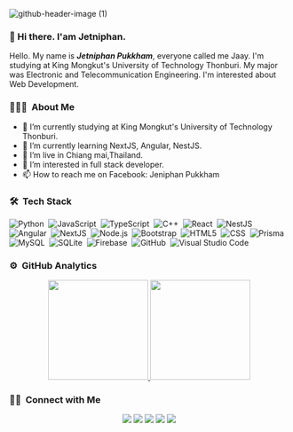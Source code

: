 ![github-header-image (1)](https://user-images.githubusercontent.com/34912803/167289495-ced15c35-38f2-46b9-87d5-f87a9c24f421.png)

### 👋 Hi there. I'am Jetniphan.
Hello. My name is ***Jetniphan Pukkham***, everyone called me Jaay. I'm studying at King Mongkut's University of Technology Thonburi. My major was Electronic and Telecommunication Engineering. I'm interested about Web Development.

### 👨🏻‍💻 &nbsp;About Me

- 🔭 I’m currently studying at King Mongkut's University of Technology Thonburi.
- 🌱 I’m currently learning NextJS, Angular, NestJS.
- 👯 I’m live in Chiang mai,Thailand.
- 🤔 I’m interested in full stack developer.
- 📫 How to reach me on Facebook: Jeniphan Pukkham

### 🛠 &nbsp;Tech Stack

![Python](https://img.shields.io/badge/-Python-05122A?style=flat&logo=python)&nbsp;
![JavaScript](https://img.shields.io/badge/-JavaScript-05122A?style=flat&logo=javascript)&nbsp;
![TypeScript](https://img.shields.io/badge/-TypeScript-05122A?logo=typescript)&nbsp;
![C++](https://img.shields.io/badge/-C++-05122A?style=flat&logo=C%2B%2B&logoColor=00599C)&nbsp;
![React](https://img.shields.io/badge/-React-05122A?style=flat&logo=react)&nbsp;
![NestJS](https://img.shields.io/badge/-NestJS-05122A?logo=nestjs&logoColor=E0234E)&nbsp;
![Angular](https://img.shields.io/badge/-Angular-05122A?logo=angular&logoColor=DD0031)&nbsp;
![NextJS](https://img.shields.io/badge/-NextJS-05122A?style=flat&logo=Next.js&logoColor=ffffff)&nbsp;
![Node.js](https://img.shields.io/badge/-Node.js-05122A?style=flat&logo=node.js)&nbsp;
![Bootstrap](https://img.shields.io/badge/-Bootstrap-05122A?style=flat&logo=bootstrap&logoColor=563D7C)&nbsp;
![HTML5](https://img.shields.io/badge/-HTML5-05122A?style=flat&logo=HTML5&logoColor=E34F26)&nbsp;
![CSS](https://img.shields.io/badge/-CSS-05122A?style=flat&logo=CSS3&logoColor=1572B6)&nbsp;
![Prisma](https://img.shields.io/badge/-Prisma-05122A?style=flat&logo=Prisma&logoColor=2D3748)&nbsp;
![MySQL](https://img.shields.io/badge/-MySQL-05122A?style=flat&logo=MySQL&logoColor=4479A1)&nbsp;
![SQLite](https://img.shields.io/badge/-SQLite-05122A?style=flat&logo=SQLite&logoColor=003B57)&nbsp;
![Firebase](https://img.shields.io/badge/-Firebase-05122A?style=flat&logo=Firebase&logoColor=FFCA28)&nbsp;
![GitHub](https://img.shields.io/badge/-GitHub-05122A?style=flat&logo=github)&nbsp;
![Visual Studio Code](https://img.shields.io/badge/-Visual%20Studio%20Code-05122A?style=flat&logo=visual-studio-code&logoColor=007ACC)&nbsp;

### ⚙️ &nbsp;GitHub Analytics

<p align="center">
<a href="https://github.com/jeniphan">
  <img height="180em" src="https://github-readme-stats-eight-theta.vercel.app/api?username=jeniphan&show_icons=true&theme=algolia&include_all_commits=true&count_private=true"/>
  <img height="180em" src="https://github-readme-stats-eight-theta.vercel.app/api/top-langs/?username=jeniphan&layout=compact&langs_count=8&theme=algolia"/>
</a>
</p>

### 🤝🏻 &nbsp;Connect with Me
  
<p align="center">
<a href="https://jeniphan.github.io"><img src="https://img.shields.io/badge/-jeniphan.github.io-3423A6?style=flat&logo=Google-Chrome&logoColor=white"/></a>
<a href="https://www.linkedin.com/in/jetniphan-pukkham-957671212/"><img src="https://img.shields.io/badge/-Jetniphan%20Pukkham-0077B5?style=flat&logo=Linkedin&logoColor=white"/></a>
<a href="mailto:jeni_pukkham@gmail.com"><img src="https://img.shields.io/badge/-jeni__pukkham@gmail.com-D14836?style=flat&logo=Gmail&logoColor=white"/></a>
<a href="https://www.instagram.com/jetniphan_pk/"><img src="https://img.shields.io/badge/-@jetniphan__pk-E4405F?style=flat&logo=Instagram&logoColor=white"/></a>
<a href="https://facebook.com/jeniphan.pukkham"><img src="https://img.shields.io/badge/-Jeniphan_Pukkham-1877F2?style=flat&logo=Facebook&logoColor=white"/></a>
</p>
